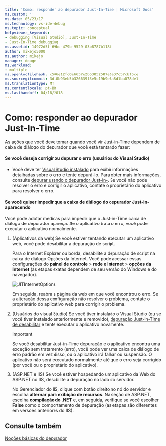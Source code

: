 ```yaml
---
title: 'Como: responder ao depurador Just-In-Time | Microsoft Docs'
ms.custom: ''
ms.date: 05/23/17
ms.technology: vs-ide-debug
ms.topic: conceptual
helpviewer_keywords:
- debugging [Visual Studio], Just-In-Time
- Just-In-Time debugging
ms.assetid: 14972d5f-69bc-479b-9529-03b8787b118f
author: mikejo5000
ms.author: mikejo
manager: douge
ms.workload:
- multiple
ms.openlocfilehash: c506e12fc8e6637e2b53852587e6a37c57cbf5ce
ms.sourcegitcommit: 3d10b93eb5b326639f3e5c19b9e6a8d1ba078de1
ms.translationtype: MT
ms.contentlocale: pt-BR
ms.lasthandoff: 04/18/2018
---
```

# <a name="how-to-respond-to-the-just-in-time-debugger"></a>Como: responder ao depurador Just-In-Time

As ações que você deve tomar quando você vir Just-in-Time dependem de caixa de diálogo do depurador que você está tentando fazer:

#### <a name="if-you-want-to-fix-or-debug-the-error-visual-studio-users"></a>Se você deseja corrigir ou depurar o erro (usuários do Visual Studio)

- Você deve ter [Visual Studio instalado](https://www.microsoft.com/en-us/download/details.aspx?id=48146) para exibir informações detalhadas sobre o erro e tente depurá-lo. Para obter mais informações, consulte [depurar usando o depurador Just-in-](../debugger/debug-using-the-just-in-time-debugger.md). Se você não pode resolver o erro e corrigir o aplicativo, contate o proprietário do aplicativo para resolver o erro.

#### <a name="if-you-want-to-prevent-the-just-in-time-debugger-dialog-box-from-appearing"></a>Se você quiser impedir que a caixa de diálogo do depurador Just-in-aparecendo

Você pode adotar medidas para impedir que o Just-in-Time caixa de diálogo de depurador apareça. Se o aplicativo trata o erro, você pode executar o aplicativo normalmente.

1. (Aplicativos da web) Se você estiver tentando executar um aplicativo web, você pode desabilitar a depuração de script.

    Para o Internet Explorer ou borda, desabilite a depuração de script na caixa de diálogo Opções da Internet. Você pode acessar essas configurações do **painel de controle** > **rede e Internet** > **opções da Internet** (as etapas exatas dependem de seu versão do Windows e do navegador).

    ![JITInternetOptions](../debugger/media/jitinternetoptions.png "JITInternetOptions")

    Em seguida, reabra a página da web em que você encontrou o erro. Se a alteração dessa configuração não resolver o problema, contate o proprietário do aplicativo web para corrigir o problema.

3. (Usuários do visual Studio) Se você tiver instalado o Visual Studio (ou se você tiver instalado anteriormente e removido), [depuração Just-in-Time de desabilitar](../debugger/debug-using-the-just-in-time-debugger.md) e tente executar o aplicativo novamente.

    > [!IMPORTANT]
    > Se você desabilitar Just-in-Time depuração e o aplicativo encontra uma exceção sem tratamento (erro), você pode ver uma caixa de diálogo de erro padrão em vez disso, ou o aplicativo irá falhar ou suspensão. O aplicativo não será executado normalmente até que o erro seja corrigido (por você ou o proprietário do aplicativo).

2. (ASP.NET e IIS) Se você estiver hospedando um aplicativo da Web do ASP.NET no IIS, desabilite a depuração no lado do servidor.

    No Gerenciador do IIS, clique com botão direito no nó do servidor e escolha **alternar para exibição de recursos**. Na seção de ASP.NET, escolha **compilação do .NET** e, em seguida, verifique se você escolher **False** como o comportamento de depuração (as etapas são diferentes em versões anteriores do IIS).
  
## <a name="see-also"></a>Consulte também    
 [Noções básicas do depurador](../debugger/debugger-basics.md)   

